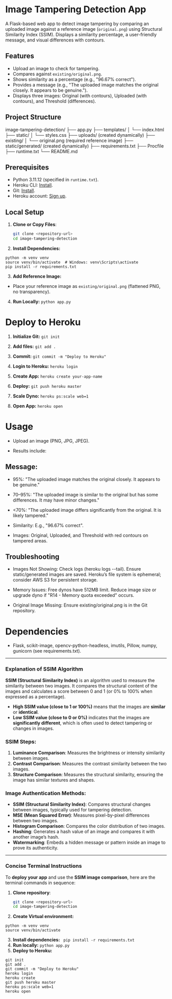 # Image Tampering Detection App

A Flask-based web app to detect image tampering by comparing an uploaded image against a reference image (`original.png`) using Structural Similarity Index (SSIM). Displays a similarity percentage, a user-friendly message, and visual differences with contours.

## Features
- Upload an image to check for tampering.
- Compares against `existing/original.png`.
- Shows similarity as a percentage (e.g., "96.67% correct").
- Provides a message (e.g., "The uploaded image matches the original closely. It appears to be genuine.").
- Displays three images: Original (with contours), Uploaded (with contours), and Threshold (differences).

## Project Structure

image-tampering-detection/
├── app.py
├── templates/
│ └── index.html
├── static/
│ └── styles.css
├── uploads/ (created dynamically)
├── existing/
│ └── original.png (required reference image)
├── static/generated/ (created dynamically)
├── requirements.txt
├── Procfile
├── runtime.txt
└── README.md


## Prerequisites
- Python 3.11.12 (specified in `runtime.txt`).
- Heroku CLI: [Install](https://devcenter.heroku.com/articles/heroku-cli).
- Git: [Install](https://git-scm.com/downloads).
- Heroku account: [Sign up](https://www.heroku.com).

## Local Setup
1. **Clone or Copy Files**:
   ```bash
   git clone <repository-url>
   cd image-tampering-detection

2. **Install Dependencies:**

```
python -m venv venv
source venv/bin/activate  # Windows: venv\Scripts\activate
pip install -r requirements.txt
```
3. **Add Reference Image:**
- Place your reference image as ```existing/original.png``` (flattened PNG, no transparency).

4. **Run Locally:**
```python app.py```

# Deploy to Heroku

1. **Initialize Git:**
```git init```

2. **Add files:**
```git add . ```
3. **Commit:**
```git commit -m "Deploy to Heroku"```
4. **Login to Heroku:**
```heroku login```
5. **Create App:**
```heroku create your-app-name```
6. **Deploy:**
```git push heroku master```
7. **Scale Dyno:**
```heroku ps:scale web=1```
8. **Open App:**
```heroku open```
# Usage
- Upload an image (PNG, JPG, JPEG).

- Results include:

## Message:

- 95%: "The uploaded image matches the original closely. It appears to be genuine."

- 70–95%: "The uploaded image is similar to the original but has some differences. It may have minor changes."

- <70%: "The uploaded image differs significantly from the original. It is likely tampered."

- Similarity: E.g., "96.67% correct".

- Images: Original, Uploaded, and Threshold with red contours on tampered areas.

## Troubleshooting
- Images Not Showing: Check logs (heroku logs --tail). Ensure static/generated images are saved. Heroku’s file system is ephemeral; consider AWS S3 for persistent storage.

- Memory Issues: Free dynos have 512MB limit. Reduce image size or upgrade dyno if "R14 - Memory quota exceeded" occurs.

- Original Image Missing: Ensure existing/original.png is in the Git repository.

# Dependencies
- Flask, scikit-image, opencv-python-headless, imutils, Pillow, numpy, gunicorn (see requirements.txt).


---

### **Explanation of SSIM Algorithm**

**SSIM (Structural Similarity Index)** is an algorithm used to measure the similarity between two images. It compares the structural content of the images and calculates a score between 0 and 1 (or 0% to 100% when expressed as a percentage).

- **High SSIM value (close to 1 or 100%)** means that the images are **similar** or **identical**.
- **Low SSIM value (close to 0 or 0%)** indicates that the images are **significantly different**, which is often used to detect tampering or changes in images.

### **SSIM Steps:**
1. **Luminance Comparison**: Measures the brightness or intensity similarity between images.
2. **Contrast Comparison**: Measures the contrast similarity between the two images.
3. **Structure Comparison**: Measures the structural similarity, ensuring the image has similar textures and shapes.

### **Image Authentication Methods**:
- **SSIM (Structural Similarity Index)**: Compares structural changes between images, typically used for tampering detection.
- **MSE (Mean Squared Error)**: Measures pixel-by-pixel differences between two images.
- **Histogram Comparison**: Compares the color distribution of two images.
- **Hashing**: Generates a hash value of an image and compares it with another image’s hash.
- **Watermarking**: Embeds a hidden message or pattern inside an image to prove its authenticity.

---

### **Concise Terminal Instructions**

To **deploy your app** and use the **SSIM image comparison**, here are the terminal commands in sequence:

1. **Clone repository**:
   ```bash
   git clone <repository-url>
   cd image-tampering-detection
2. **Create Virtual environment:**
```
python -m venv venv
source venv/bin/activate  
```
3. **Install dependencies:**
``` pip install -r requirements.txt```
4. **Run locally:**
```python app.py```
5. **Deploy to Heroku:**
```
git init
git add .
git commit -m "Deploy to Heroku"
heroku login
heroku create
git push heroku master
heroku ps:scale web=1
heroku open
```